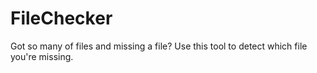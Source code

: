 FileChecker
===========

Got so many of files and missing a file? Use this tool to detect which file you're missing.
